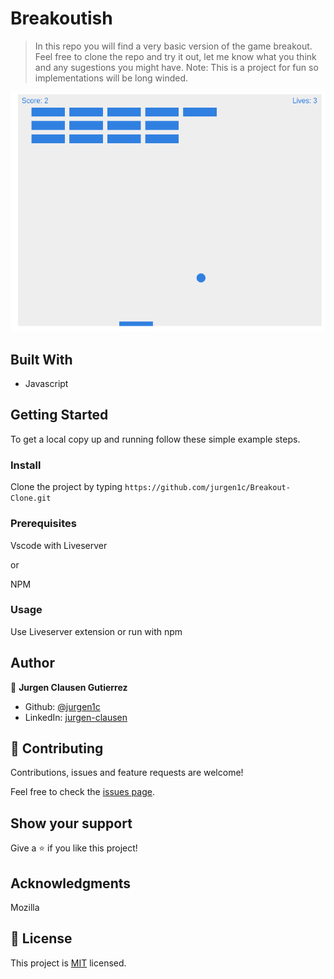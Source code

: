 # Breakoutish

> In this repo you will find a very basic version of the game breakout. Feel free to clone the repo and try it out, let me know what you think and any sugestions you might have. 
Note: This is a project for fun so implementations will be long winded.

![](./Assets/images/home_screenshot.png)

## Built With

- Javascript

## Getting Started

To get a local copy up and running follow these simple example steps.

### Install

Clone the project by typing ```https://github.com/jurgen1c/Breakout-Clone.git```

### Prerequisites

Vscode with Liveserver

 or

NPM

### Usage

Use Liveserver extension or run with npm

## Author

👤 **Jurgen Clausen Gutierrez**

- Github: [@jurgen1c](https://github.com/jurgen1c)
- LinkedIn: [jurgen-clausen](https://www.linkedin.com/in/jurgen-clausen-2740061a9/)

## 🤝 Contributing

Contributions, issues and feature requests are welcome!

Feel free to check the [issues page](issues/).

## Show your support

Give a ⭐️ if you like this project!

## Acknowledgments

Mozilla

## 📝 License

This project is [MIT](lic.url) licensed.